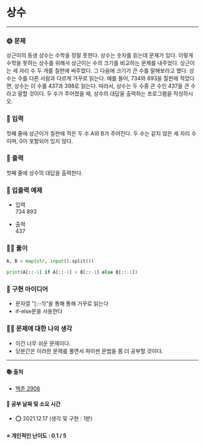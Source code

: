 # 상수

-----
### 🌞 문제
상근이의 동생 상수는 수학을 정말 못한다. 상수는 숫자를 읽는데 문제가 있다. 이렇게 수학을 못하는 상수를 위해서 상근이는 수의 크기를 비교하는 문제를 내주었다. 상근이는 세 자리 수 두 개를 칠판에 써주었다. 그 다음에 크기가 큰 수를 말해보라고 했다.
상수는 수를 다른 사람과 다르게 거꾸로 읽는다. 예를 들어, 734와 893을 칠판에 적었다면, 상수는 이 수를 437과 398로 읽는다. 따라서, 상수는 두 수중 큰 수인 437을 큰 수라고 말할 것이다.
두 수가 주어졌을 때, 상수의 대답을 출력하는 프로그램을 작성하시오.

### 📝 입력
첫째 줄에 상근이가 칠판에 적은 두 수 A와 B가 주어진다. 두 수는 같지 않은 세 자리 수이며, 0이 포함되어 있지 않다.

### 👋 출력 
첫째 줄에 상수의 대답을 출력한다.

### 🚩 입출력 예제
- 입력  
734 893  
  
- 출력  
437  

### 👩‍💻 풀이
```python
A, B = map(str, input().split())

print(A[::-1] if A[::-1] > B[::-1] else B[::-1])
 ```

### 🔑 구현 아이디어
- 문자열 "[::-1]"을 통해 통해 거꾸로 읽는다
- if-else문을 사용한다
  
### 🙋‍♀‍ 문제에 대한 나의 생각
- 이건 너무 쉬운 문제이다.
- 당분간은 이러한 문제를 풀면서 파이썬 문법을 쫌 더 공부할 것이다.

-------------
#### 📚 출처
- [백준 2908](https://www.acmicpc.net/problem/2908)
#### 📅 공부 날짜 및 소요 시간
- ⭕ 2021.12.17 (생각 및 구현 : 1분)  
#### ⭐ 개인적인 난이도 : 0.1 / 5